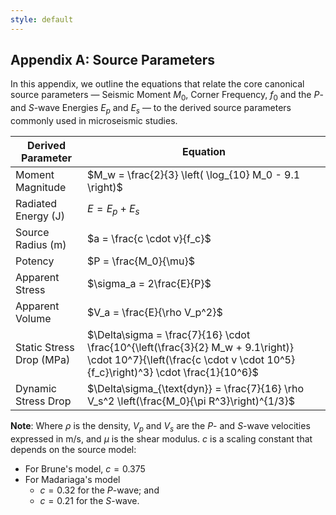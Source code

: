 ```yaml
---
style: default
---
```


## Appendix A: Source Parameters

In this appendix, we outline the equations that relate the core canonical source parameters — Seismic Moment $M_0$, Corner Frequency, $f_0$ and the *P*- and *S*-wave Energies $E_p$ and $E_s$ — to the derived source parameters commonly used in microseismic studies.

| Derived Parameter     | Equation                                                                                                  |
|-----------------------|-----------------------------------------------------------------------------------------------------------|
| Moment Magnitude      | $M_w = \frac{2}{3} \left( \log_{10} M_0 - 9.1 \right)$                                                   |
| Radiated Energy (J)      | $E = E_p + E_s$                                                                                          |
| Source Radius  (m)       | $a = \frac{c \cdot v}{f_c}$                                                            |
| Potency               | $P = \frac{M_0}{\mu}$                                                                                    |
| Apparent Stress       | $\sigma_a = 2\frac{E}{P}$                                                                              |
| Apparent Volume       | $V_a = \frac{E}{\rho V_p^2}$                                                                             
| Static Stress Drop (MPa)    | $\Delta\sigma = \frac{7}{16} \cdot \frac{10^{\left(\frac{3}{2} M_w + 9.1\right)} \cdot 10^7}{\left(\frac{c \cdot v \cdot 10^5}{f_c}\right)^3} \cdot \frac{1}{10^6}$
| Dynamic Stress Drop   | $\Delta\sigma_{\text{dyn}} = \frac{7}{16} \rho V_s^2 \left(\frac{M_0}{\pi R^3}\right)^{1/3}$  |            |

**Note**: Where $\rho$ is the density, $V_p$ and $V_s$ are the *P*- and *S*-wave velocities expressed in m/s, and $\mu$ is the shear modulus. $c$ is a scaling constant that depends on the source model:

-   For Brune's model, $c=0.375$
-   For Madariaga's model
	- $c=0.32$ for the *P*-wave; and
    - $c=0.21$ for the *S*-wave.
<!--stackedit_data:
eyJoaXN0b3J5IjpbLTE4OTY5MDU1MzEsMTYzNjMzMDEwNSwtOD
c5ODI0NTQ0LDE1NTE2MjQyMDAsLTQ1NjYwMTk2NiwtMTk5Nzgx
MzA3OSwxNzQ0NjU2NzldfQ==
-->